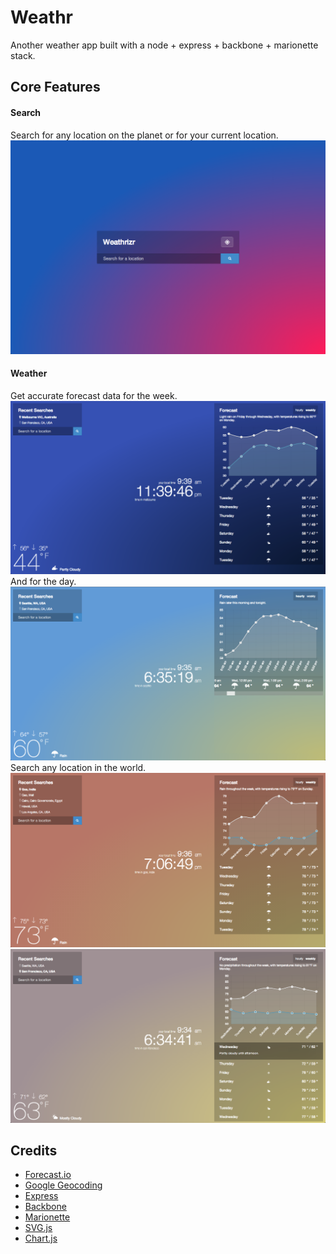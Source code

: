# Weathr
Another weather app built with a node + express + backbone + marionette stack.

## Core Features
#### Search
Search for any location on the planet or for your current location.
![Index Page](/docs/assets/index.png?raw=true "Index Page")

#### Weather
Get accurate forecast data for the week.
![Nighttime Weather](/docs/assets/night_weather.png?raw=true "Weather at night.")
And for the day.
![Daytime Weather](/docs/assets/day_weather.png?raw=true "Weather during the day.")
Search any location in the world.
![Sunset Weather](/docs/assets/sunset_weather.png?raw=true "Weather during sunset.")
![Sunrise Weather](/docs/assets/sunrise_weather.png?raw=true "Weather during sunrise.")


## Credits
- [Forecast.io](https://developer.forecast.io/)
- [Google Geocoding](https://developers.google.com/maps/documentation/geocoding/)
- [Express](http://expressjs.com/)
- [Backbone](http://backbonejs.org/)
- [Marionette](http://marionettejs.com/)
- [SVG.js](http://svgjs.com)
- [Chart.js](http://chartjs.org)
